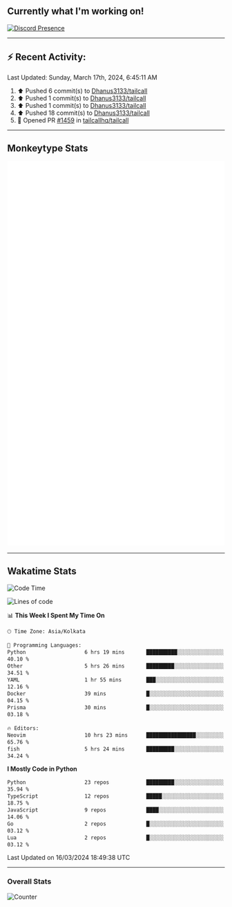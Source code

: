 ## Currently what I'm working on!
[![Discord Presence](https://lanyard.cnrad.dev/api/534981034400284712)](https://discord.com/users/534981034400284712)

---

## :zap: Recent Activity:
<!--RECENT_ACTIVITY:last_update-->
Last Updated: Sunday, March 17th, 2024, 6:45:11 AM
<!--RECENT_ACTIVITY:last_update_end-->
<!--RECENT_ACTIVITY:start-->
1. ⬆️ Pushed 6 commit(s) to [Dhanus3133/tailcall](https://github.com/Dhanus3133/tailcall)<br>
2. ⬆️ Pushed 1 commit(s) to [Dhanus3133/tailcall](https://github.com/Dhanus3133/tailcall)<br>
3. ⬆️ Pushed 1 commit(s) to [Dhanus3133/tailcall](https://github.com/Dhanus3133/tailcall)<br>
4. ⬆️ Pushed 18 commit(s) to [Dhanus3133/tailcall](https://github.com/Dhanus3133/tailcall)<br>
5. 💪 Opened PR [#1459](https://github.com/tailcallhq/tailcall/pull/1459) in [tailcallhq/tailcall](https://github.com/tailcallhq/tailcall)<br>
<!--RECENT_ACTIVITY:end-->

---

## Monkeytype Stats
<a href="https://monkeytype.com/profile/dhanus">
  <img src="https://raw.githubusercontent.com/Dhanus3133/Dhanus3133/monkeytype/monkeytype-lbpb.svg" alt="Monkeytype Profile" />
</a>

---

## Wakatime Stats
<!--START_SECTION:waka-->
![Code Time](http://img.shields.io/badge/Code%20Time-1%2C708%20hrs%2031%20mins-blue)

![Lines of code](https://img.shields.io/badge/From%20Hello%20World%20I%27ve%20Written-4.9%20million%20lines%20of%20code-blue)

📊 **This Week I Spent My Time On** 

```text
🕑︎ Time Zone: Asia/Kolkata

💬 Programming Languages: 
Python                   6 hrs 19 mins       ██████████░░░░░░░░░░░░░░░   40.10 % 
Other                    5 hrs 26 mins       █████████░░░░░░░░░░░░░░░░   34.51 % 
YAML                     1 hr 55 mins        ███░░░░░░░░░░░░░░░░░░░░░░   12.16 % 
Docker                   39 mins             █░░░░░░░░░░░░░░░░░░░░░░░░   04.15 % 
Prisma                   30 mins             █░░░░░░░░░░░░░░░░░░░░░░░░   03.18 % 

🔥 Editors: 
Neovim                   10 hrs 23 mins      ████████████████░░░░░░░░░   65.76 % 
fish                     5 hrs 24 mins       █████████░░░░░░░░░░░░░░░░   34.24 % 
```

**I Mostly Code in Python** 

```text
Python                   23 repos            █████████░░░░░░░░░░░░░░░░   35.94 % 
TypeScript               12 repos            █████░░░░░░░░░░░░░░░░░░░░   18.75 % 
JavaScript               9 repos             ████░░░░░░░░░░░░░░░░░░░░░   14.06 % 
Go                       2 repos             █░░░░░░░░░░░░░░░░░░░░░░░░   03.12 % 
Lua                      2 repos             █░░░░░░░░░░░░░░░░░░░░░░░░   03.12 % 
```




 Last Updated on 16/03/2024 18:49:38 UTC
<!--END_SECTION:waka-->
---

### Overall Stats

<img src="https://moe-counter.glitch.me/get/@Dhanus3133?theme=asoul" alt="Counter" />
